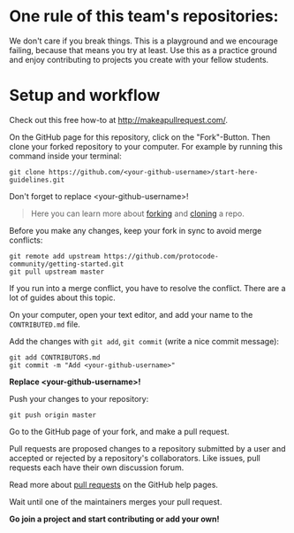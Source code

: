 # One rule of this team's repositories:
We don't care if you break things. This is a playground and we encourage failing, because that means you try at least. Use this as a practice ground and enjoy contributing to projects you create with your fellow students. 

# Setup and workflow
Check out this free how-to at http://makeapullrequest.com/.

On the GitHub page for this repository, click on the "Fork"-Button. Then clone your forked repository to your computer. For example by running this command inside your terminal:

```
git clone https://github.com/<your-github-username>/start-here-guidelines.git
```
Don't forget to replace \<your-github-username\>!

> Here you can learn more about [forking](https://help.github.com/en/github/getting-started-with-github/fork-a-repo) and [cloning](https://docs.github.com/en/github/creating-cloning-and-archiving-repositories/cloning-a-repository) a repo.

Before you make any changes, keep your fork in sync to avoid merge conflicts:

```
git remote add upstream https://github.com/protocode-community/getting-started.git
git pull upstream master
```

If you run into a merge conflict, you have to resolve the conflict. There are a lot of guides about this topic.

On your computer, open your text editor, and add your name to the `CONTRIBUTED.md` file.

Add the changes with `git add`, `git commit` (write a nice commit message):

```
git add CONTRIBUTORS.md
git commit -m "Add <your-github-username>"
```
**Replace \<your-github-username\>!**

Push your changes to your repository:

```
git push origin master
```

Go to the GitHub page of your fork, and make a pull request.

Pull requests are proposed changes to a repository submitted by a user and accepted or rejected by a repository's collaborators. Like issues, pull requests each have their own discussion forum.

Read more about [pull requests](https://docs.github.com/en/github/collaborating-with-pull-requests/proposing-changes-to-your-work-with-pull-requests/about-pull-requests#about-pull-requests) on the GitHub help pages.

Wait until one of the maintainers merges your pull request.

**Go join a project and start contributing or add your own!**
